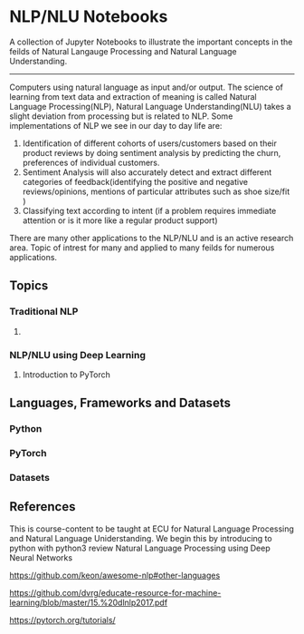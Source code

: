 # NLP/NLU Notebooks

A collection of Jupyter Notebooks to illustrate the important concepts in the feilds of Natural Langauge Processing and Natural Language Understanding.

---
Computers using natural language as input and/or output. The science of learning from text data and extraction of meaning is called Natural Language Processing(NLP), Natural Language Understanding(NLU) takes a slight deviation from processing but is related to NLP.
Some implementations of NLP we see in our day to day life are:
1. Identification of different cohorts of users/customers based on their product reviews by doing sentiment analysis by predicting the churn, preferences of individual customers.
2. Sentiment Analysis will also accurately detect and extract different categories of feedback(identifying the positive and negative reviews/opinions, mentions of particular attributes such as shoe size/fit )
3. Classifying text according to intent (if a problem requires immediate attention or is it more like a regular product support)

There are many other applications to the NLP/NLU and is an active research area. Topic of intrest for many and applied to many feilds for numerous applications.


## Topics


### Traditional NLP 
  1. 
  
  
### NLP/NLU using Deep Learning
1. Introduction to PyTorch
  

##  Languages, Frameworks and Datasets

  ### Python
  
  ### PyTorch
  
  ### Datasets
  

## References



This is course-content to be taught at ECU for Natural Language Processing and Natural Language Uniderstanding.
We begin this by introducing to python with python3 review
Natural Language Processing using Deep Neural Networks

https://github.com/keon/awesome-nlp#other-languages

https://github.com/dvrg/educate-resource-for-machine-learning/blob/master/15.%20dlnlp2017.pdf

https://pytorch.org/tutorials/
